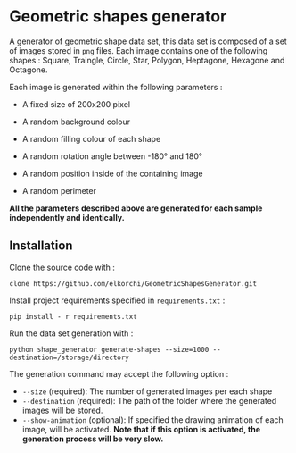 # Geometric shapes generator

A generator of geometric shape data set, this data set is composed of a set of 
images stored in `png` files. Each image contains one of the following shapes : 
Square, Traingle, Circle, Star, Polygon, Heptagone, Hexagone and Octagone.

Each image is generated within the following parameters : 

- A fixed size of 200x200 pixel

- A random background colour
- A random filling colour of each shape
- A random rotation angle between -180° and 180°
- A random position inside of the containing image
- A random perimeter

**All the parameters described above are generated for each sample independently 
and identically.** 


## Installation

Clone the source code with : 

```
clone https://github.com/elkorchi/GeometricShapesGenerator.git
```

Install project requirements specified in `requirements.txt` : 

```
pip install - r requirements.txt 
```
 
 Run the data set generation with :
 
```
python shape_generator generate-shapes --size=1000 --destination=/storage/directory
```

The generation command may accept the following option : 

- `--size` (required): The number of generated images per each shape
- `--destination` (required): The path of the folder where the generated images 
will be stored.
- `--show-animation` (optional): If specified the drawing animation of each image, 
will be activated. **Note that if this option is activated, the generation process will be very slow.**